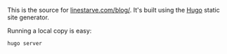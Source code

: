 This is the source for [linestarve.com/blog/](http://www.linestarve.com/blog/).
It's built using the [Hugo](https://gohugo.io/) static site generator.

Running a local copy is easy:

    hugo server

